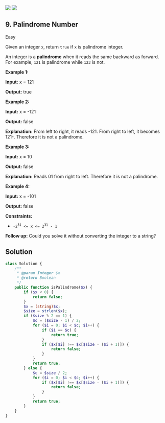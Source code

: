 [![](https://img.shields.io/github/stars/LeetCode-in-Ruby/LeetCode-in-Ruby?label=Stars&style=flat-square)](https://github.com/LeetCode-in-Ruby/LeetCode-in-Ruby)
[![](https://img.shields.io/github/forks/LeetCode-in-Ruby/LeetCode-in-Ruby?label=Fork%20me%20on%20GitHub%20&style=flat-square)](https://github.com/LeetCode-in-Ruby/LeetCode-in-Ruby/fork)

## 9\. Palindrome Number

Easy

Given an integer `x`, return `true` if `x` is palindrome integer.

An integer is a **palindrome** when it reads the same backward as forward. For example, `121` is palindrome while `123` is not.

**Example 1:**

**Input:** x = 121

**Output:** true 

**Example 2:**

**Input:** x = -121

**Output:** false

**Explanation:** From left to right, it reads -121. From right to left, it becomes 121-. Therefore it is not a palindrome. 

**Example 3:**

**Input:** x = 10

**Output:** false

**Explanation:** Reads 01 from right to left. Therefore it is not a palindrome. 

**Example 4:**

**Input:** x = -101

**Output:** false 

**Constraints:**

*   <code>-2<sup>31</sup> <= x <= 2<sup>31</sup> - 1</code>

**Follow up:** Could you solve it without converting the integer to a string?

## Solution

```php
class Solution {
    /**
     * @param Integer $x
     * @return Boolean
     */
    public function isPalindrome($x) {
        if ($x < 0) {
            return false;
        }
        $x = (string)$x;
        $size = strlen($x);
        if ($size % 2 == 1) {
            $c = ($size - 1) / 2;
            for ($i = 0; $i < $c; $i++) {
                if ($i == $c) {
                    return true;
                }
                if ($x[$i] !== $x[$size - ($i + 1)]) {
                    return false;
                }
            }
            return true;
        } else {
            $c = $size / 2;
            for ($i = 0; $i < $c; $i++) {
                if ($x[$i] !== $x[$size - ($i + 1)]) {
                    return false;
                }
            }
            return true;
        }
    }
}
```